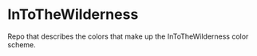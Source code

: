 # InToTheWilderness
Repo that describes the colors that make up the InToTheWilderness color scheme.
